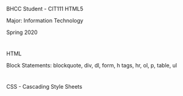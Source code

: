 BHCC Student - CIT111 HTML5

Major: Information Technology

Spring 2020

#
HTML 

Block Statements: blockquote, div, dl, form, h tags, hr, ol, p, table, ul
<!--
    TAGS:
    <title> Titulo
    <b> bold
    <p> parágrafo
    <body>
    heading <h1></h1> <h2></h2> <h3></h3> <h4></h4> <h5></h5> <h6></h6>
    ol -> Ordem list (I always need close a ordem list "/")
    li -> Lists (I dont need close a list)

    If want to change from numbers to roman numbers
     <ol type = "I">
    or
    If want to change from numbers to "a", "b" , "c"...
    <ol type = "a">

    hr -> Horizontal line
    <br /> Line Breaker -> Começar em uma linha abaixo

    <a href="#"></a> -> Página ancora é para criar um link, sendo que o meu titulo será "Here you can link to page 1"
    ex: <a href="Page1.html">Here you can link to page 1</a>


    <h1 style="color:red;font-size:20px;font-family:arial,verdana,san-serif"> -> This is inside of <heading/paragraph..>
    style="..." -> start with <style media="screen">
        color':'...(black,white...) ';' font-size':'(...10,20,30)'px'';'font-family'':'

        HTML Wheel Picker -> you can find all the colors there. ex #003399 (color number)

    <div style="width:200px;height:200px;background-color:orange">hello word!</div>

    div -> são boxes

    <img width="200px" hsrc="https://i.ytimg.com/vi/szby7ZHLnkA/maxresdefault.jpg" alt="Sonic -> New Official Trailler">

    px -> pixel
-->
#
CSS - Cascading Style Sheets

<!-- 
EXAMPLE:
    <html>
  <head>
    <meta>
    <title>CSS</title>
    <style>
      body {
        color: green;
        font-family: verdana, arial, san-serif;
      }
      p {
        color: purple;
      }
      a {
        font-family: verdana, arial, san-serif;
      }
    </style>
  </head>
  <body>
    
    </body>
    </html>
 <--
